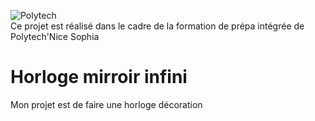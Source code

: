 ![Polytech](http://www.polytechnice.fr/jahia/jsp/jahia/templates/inc/img/polytech_nice-sophia.png)<br>
Ce projet est réalisé dans le cadre de la formation de prépa intégrée de Polytech'Nice Sophia
<h1>Horloge mirroir infini</h1>
<p>Mon projet est de faire une horloge décoration </p>
